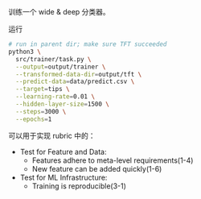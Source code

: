 训练一个 wide & deep 分类器。

运行

```bash
# run in parent dir; make sure TFT succeeded
python3 \
  src/trainer/task.py \
  --output=output/trainer \
  --transformed-data-dir=output/tft \
  --predict-data=data/predict.csv \
  --target=tips \
  --learning-rate=0.01 \
  --hidden-layer-size=1500 \
  --steps=3000 \
  --epochs=1
```

可以用于实现 rubric 中的：

* Test for Feature and Data: 
  * Features adhere to meta-level requirements(1-4)
  * New feature can be added quickly(1-6)
* Test for ML Infrastructure:
  * Training is reproducible(3-1)